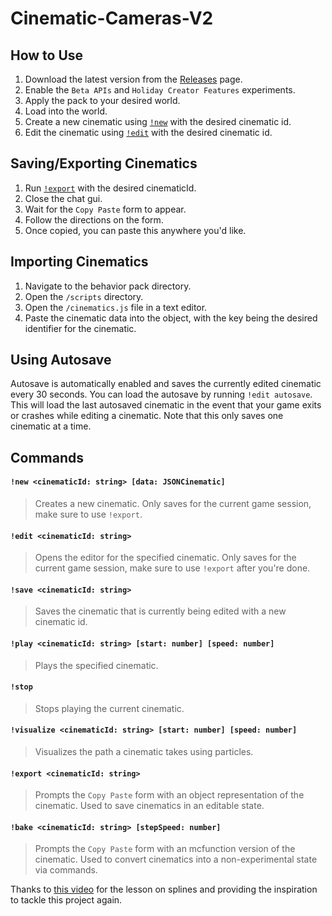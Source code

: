 # Cinematic-Cameras-V2

## How to Use
1. Download the latest version from the [Releases](https://github.com/MajestikButter/Cinematic-Cameras-V2/releases) page.
2. Enable the `Beta APIs` and `Holiday Creator Features` experiments.
3. Apply the pack to your desired world.
4. Load into the world.
5. Create a new cinematic using [`!new`](#new-cinematicid-string-data-jsoncinematic) with the desired cinematic id.
6. Edit the cinematic using [`!edit`](#edit-cinematicid-string) with the desired cinematic id.


## Saving/Exporting Cinematics
1. Run [`!export`](#export-cinematicid-string) with the desired cinematicId.
2. Close the chat gui.
3. Wait for the `Copy Paste` form to appear.
4. Follow the directions on the form.
5. Once copied, you can paste this anywhere you'd like.


## Importing Cinematics
1. Navigate to the behavior pack directory.
2. Open the `/scripts` directory.
3. Open the `/cinematics.js` file in a text editor.
4. Paste the cinematic data into the object, with the key being the desired identifier for the cinematic.

## Using Autosave
Autosave is automatically enabled and saves the currently edited cinematic every 30 seconds.
You can load the autosave by running `!edit autosave`. This will load the last autosaved cinematic in the event that
your game exits or crashes while editing a cinematic.
Note that this only saves one cinematic at a time.


## Commands
#### `!new <cinematicId: string> [data: JSONCinematic]`
> Creates a new cinematic. Only saves for the current game session, make sure to use `!export`.

#### `!edit <cinematicId: string>`
> Opens the editor for the specified cinematic. Only saves for the current game session, make sure to use `!export` after you're done.

#### `!save <cinematicId: string>`
> Saves the cinematic that is currently being edited with a new cinematic id.

#### `!play <cinematicId: string> [start: number] [speed: number]`
> Plays the specified cinematic. 

#### `!stop`
> Stops playing the current cinematic.

#### `!visualize <cinematicId: string> [start: number] [speed: number]`
> Visualizes the path a cinematic takes using particles.

#### `!export <cinematicId: string>`
> Prompts the `Copy Paste` form with an object representation of the cinematic. Used to save cinematics in an editable state.

#### `!bake <cinematicId: string> [stepSpeed: number]`
> Prompts the `Copy Paste` form with an mcfunction version of the cinematic. Used to convert cinematics into a non-experimental state via commands.

Thanks to [this video](https://www.youtube.com/watch?v=jvPPXbo87ds) for the lesson on splines and providing the inspiration to tackle this project again.
